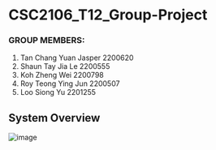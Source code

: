 # CSC2106_T12_Group-Project

### GROUP MEMBERS:
1. Tan Chang Yuan Jasper 2200620
2. Shaun Tay Jia Le 2200555
3. Koh Zheng Wei 2200798
4. Roy Teong Ying Jun 2200507
5. Loo Siong Yu 2201255

## System Overview
![image](https://github.com/RoyTeong/CSC2106_T12_Group-Project/assets/34854761/2165dfbe-7044-40b3-b5d3-eae7f40a593d)

